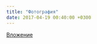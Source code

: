 ```yaml
---
title: "Фотография"
date: 2017-04-19 00:40:00 +0300
---
```



[Вложение](/assets/vk_photos/4/aTeYgxECkDo.jpg)
